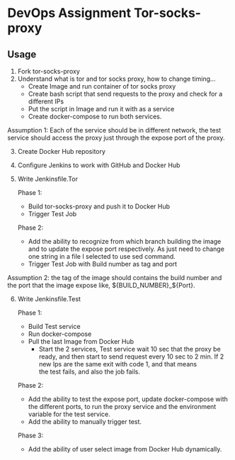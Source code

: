 

# DevOps Assignment Tor-socks-proxy

## Usage

1. Fork tor-socks-proxy
2. Understand what is tor and tor socks proxy, how to change timing...
    - Create Image and run container of tor socks proxy
    - Create bash script that send requests to the proxy and check for a different IPs
    - Put the script in Image and run it with as a service
    - Create docker-compose to run both services.

Assumption 1: Each of the service should be in different network, the test service should access the proxy just through the expose port of the proxy.

3. Create Docker Hub repository
4. Configure Jenkins to work with GitHub and Docker Hub
5. Write Jenkinsfile.Tor
    
    Phase 1: 
    
      - Build tor-socks-proxy and push it to Docker Hub
      - Trigger Test Job
    
    Phase 2:
    
      - Add the ability to recognize from which branch building the image and to update the expose 
          port respectively. As just need to change one string in a file I selected to use sed command.
      - Trigger Test Job with Build number as tag and port

Assumption 2: the tag of the image should contains the build number and the port that the image expose like, ${BUILD_NUMBER}_${Port}.

6. Write Jenkinsfile.Test
   
   Phase 1:
     - Build Test service
     - Run docker-compose 
	- Pull the last Image from Docker Hub
        - Start the 2 services, Test service wait 10 sec that the proxy be ready, and then start to send 
          request every 10 sec to 2 min. If 2 new Ips are the same exit with code 1, and that means                 
          the test fails, and also the job fails.	  
   
   Phase 2:
      - Add the ability to test the expose port, update docker-compose with the different ports, to run
          the proxy service and the environment variable for the test service.
      - Add the ability to manually trigger test.
   
   Phase 3: 
      - Add the ability of user select image from Docker Hub dynamically. 

